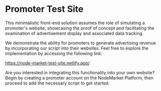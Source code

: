 # Promoter Test Site

This minimalistic front-end solution assumes the role of simulating a promoter's website, showcasing the proof of concept and facilitating the examination of advertisement display and associated data tracking.

We demonstrate the ability for promoters to generate advertising revenue by incorporating our script into their websites. Feel free to explore the implementation by accessing the following link:

https://node-market-test-site.netlify.app/

Are you interested in integrating this functionality into your own website? Begin by creating a promoter account on the NodeMarket Platform, then proceed to add the necessary script to get started.
